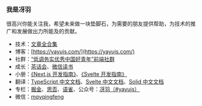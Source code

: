 ### 我是冴羽

很高兴你能关注我，希望未来做一块垫脚石，为需要的朋友提供帮助，为技术的推广和发展做出力所能及的贡献。

* 技术：[文章全合集](https://github.com/mqyqingfeng/Blog)
* 博客：[https://yayujs.com/](https://yayujs.com/)
* 社群：[“低调务实优秀中国好青年”前端社群](https://www.yuque.com/yayu/nice-people/xou8qr)
* 成长：[茶话会](https://www.yuque.com/yayu/blog/grow)、[微信读书](https://yayujs.com/grow)
* 小册：[《Next.js 开发指南》](https://s.juejin.cn/ds/i8kJo2o8/)、[《Svelte 开发指南》](https://s.juejin.cn/ds/iUurdrae/)
* 翻译：[TypeScript 中文文档](http://ts.yayujs.com/)、[Svelte 中文文档](https://svelte.yayujs.com/)、[Solid 中文文档](https://solid.yayujs.com/)
* 专栏：[掘金](https://juejin.cn/user/712139234359182/columns)、[思否](https://segmentfault.com/u/yayu)、[语雀](https://www.yuque.com/yayu)、公众号：[冴羽（#yayujs）](https://cdn.jsdelivr.net/gh/mqyqingfeng/picture/qrcode_for_gh_bd1a3dc9eafd_258.jpg)
* 微信：[mqyqingfeng](https://cdn.jsdelivr.net/gh/mqyqingfeng/picture/IMG_3516.JPG)
